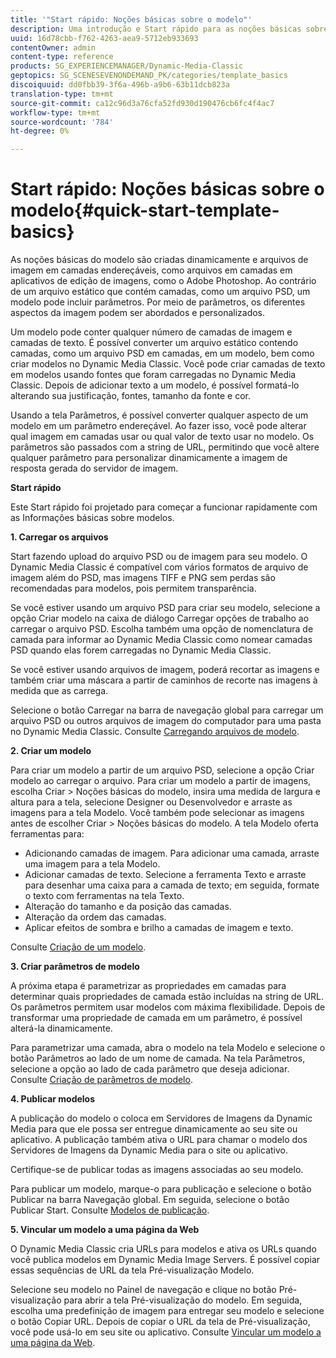 ```yaml
---
title: '"Start rápido: Noções básicas sobre o modelo"'
description: Uma introdução e Start rápido para as noções básicas sobre modelo para ajudá-lo a começar a trabalhar rapidamente.
uuid: 16d78cbb-f762-4263-aea9-5712eb933693
contentOwner: admin
content-type: reference
products: SG_EXPERIENCEMANAGER/Dynamic-Media-Classic
geptopics: SG_SCENESEVENONDEMAND_PK/categories/template_basics
discoiquuid: dd0fbb39-3f6a-496b-a9b6-63b11dcb823a
translation-type: tm+mt
source-git-commit: ca12c96d3a76cfa52fd930d190476cb6fc4f4ac7
workflow-type: tm+mt
source-wordcount: '784'
ht-degree: 0%

---
```



# Start rápido: Noções básicas sobre o modelo{#quick-start-template-basics}

As noções básicas do modelo são criadas dinamicamente e arquivos de imagem em camadas endereçáveis, como arquivos em camadas em aplicativos de edição de imagens, como o Adobe Photoshop. Ao contrário de um arquivo estático que contém camadas, como um arquivo PSD, um modelo pode incluir parâmetros. Por meio de parâmetros, os diferentes aspectos da imagem podem ser abordados e personalizados.

Um modelo pode conter qualquer número de camadas de imagem e camadas de texto. É possível converter um arquivo estático contendo camadas, como um arquivo PSD em camadas, em um modelo, bem como criar modelos no Dynamic Media Classic. Você pode criar camadas de texto em modelos usando fontes que foram carregadas no Dynamic Media Classic. Depois de adicionar texto a um modelo, é possível formatá-lo alterando sua justificação, fontes, tamanho da fonte e cor.

Usando a tela Parâmetros, é possível converter qualquer aspecto de um modelo em um parâmetro endereçável. Ao fazer isso, você pode alterar qual imagem em camadas usar ou qual valor de texto usar no modelo. Os parâmetros são passados com a string de URL, permitindo que você altere qualquer parâmetro para personalizar dinamicamente a imagem de resposta gerada do servidor de imagem.

**Start rápido**

Este Start rápido foi projetado para começar a funcionar rapidamente com as Informações básicas sobre modelos.

**1. Carregar os arquivos**

Start fazendo upload do arquivo PSD ou de imagem para seu modelo. O Dynamic Media Classic é compatível com vários formatos de arquivo de imagem além do PSD, mas imagens TIFF e PNG sem perdas são recomendadas para modelos, pois permitem transparência.

Se você estiver usando um arquivo PSD para criar seu modelo, selecione a opção Criar modelo na caixa de diálogo Carregar opções de trabalho ao carregar o arquivo PSD. Escolha também uma opção de nomenclatura de camada para informar ao Dynamic Media Classic como nomear camadas PSD quando elas forem carregadas no Dynamic Media Classic.

Se você estiver usando arquivos de imagem, poderá recortar as imagens e também criar uma máscara a partir de caminhos de recorte nas imagens à medida que as carrega.

Selecione o botão Carregar na barra de navegação global para carregar um arquivo PSD ou outros arquivos de imagem do computador para uma pasta no Dynamic Media Classic. Consulte [Carregando arquivos de modelo](uploading-template-files.md#uploading_template_files).

**2. Criar um modelo**

Para criar um modelo a partir de um arquivo PSD, selecione a opção Criar modelo ao carregar o arquivo. Para criar um modelo a partir de imagens, escolha Criar > Noções básicas do modelo, insira uma medida de largura e altura para a tela, selecione Designer ou Desenvolvedor e arraste as imagens para a tela Modelo. Você também pode selecionar as imagens antes de escolher Criar > Noções básicas do modelo. A tela Modelo oferta ferramentas para:

* Adicionando camadas de imagem. Para adicionar uma camada, arraste uma imagem para a tela Modelo.
* Adicionar camadas de texto. Selecione a ferramenta Texto e arraste para desenhar uma caixa para a camada de texto; em seguida, formate o texto com ferramentas na tela Texto.
* Alteração do tamanho e da posição das camadas.
* Alteração da ordem das camadas.
* Aplicar efeitos de sombra e brilho a camadas de imagem e texto.

Consulte [Criação de um modelo](creating-template.md#creating_a_template).

**3. Criar parâmetros de modelo**

A próxima etapa é parametrizar as propriedades em camadas para determinar quais propriedades de camada estão incluídas na string de URL. Os parâmetros permitem usar modelos com máxima flexibilidade. Depois de transformar uma propriedade de camada em um parâmetro, é possível alterá-la dinamicamente.

Para parametrizar uma camada, abra o modelo na tela Modelo e selecione o botão Parâmetros ao lado de um nome de camada. Na tela Parâmetros, selecione a opção ao lado de cada parâmetro que deseja adicionar. Consulte [Criação de parâmetros de modelo](creating-template-parameters.md#creating_template_parameters).

**4. Publicar modelos**

A publicação do modelo o coloca em Servidores de Imagens da Dynamic Media para que ele possa ser entregue dinamicamente ao seu site ou aplicativo. A publicação também ativa o URL para chamar o modelo dos Servidores de Imagens da Dynamic Media para o site ou aplicativo.

Certifique-se de publicar todas as imagens associadas ao seu modelo.

Para publicar um modelo, marque-o para publicação e selecione o botão Publicar na barra Navegação global. Em seguida, selecione o botão Publicar Start. Consulte [Modelos de publicação](publishing-templates.md#publishing_templates).

**5. Vincular um modelo a uma página da Web**

O Dynamic Media Classic cria URLs para modelos e ativa os URLs quando você publica modelos em Dynamic Media Image Servers. É possível copiar essas sequências de URL da tela Pré-visualização Modelo.

Selecione seu modelo no Painel de navegação e clique no botão Pré-visualização para abrir a tela Pré-visualização do modelo. Em seguida, escolha uma predefinição de imagem para entregar seu modelo e selecione o botão Copiar URL. Depois de copiar o URL da tela de Pré-visualização, você pode usá-lo em seu site ou aplicativo. Consulte [Vincular um modelo a uma página da Web](linking-template-web-page.md#linking_a_template_to_a_web_page).
